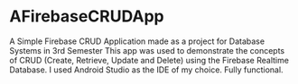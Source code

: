 # AFirebaseCRUDApp
A Simple Firebase CRUD Application made as a project for Database Systems in 3rd Semester
This app was used to demonstrate the concepts of CRUD (Create, Retrieve, Update and Delete) using the Firebase Realtime Database.
I used Android Studio as the IDE of my choice. 
Fully functional.
